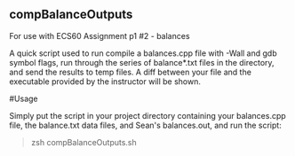## compBalanceOutputs

For use with ECS60 Assignment p1 #2 - balances

A quick script used to run compile a balances.cpp file with -Wall and
gdb symbol flags,  run through the series of balance\*.txt files in 
the directory, and send the results to temp files. A diff between your file 
and the executable provided by the instructor will be shown.

#Usage

Simply put the script in your project directory containing your 
balances.cpp file, the balance.txt data files, and Sean's 
balances.out, and run the script:

>zsh compBalanceOutputs.sh



